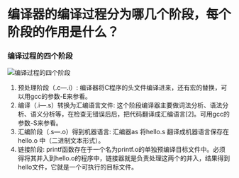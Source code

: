 # 编译器的编译过程分为哪几个阶段，每个阶段的作用是什么？
### 编译过程的四个阶段
![编译过程的四个阶段](https://img-blog.csdn.net/20170305111720349?watermark/2/text/aHR0cDovL2Jsb2cuY3Nkbi5uZXQvRHlsYW5Eb25n/font/5a6L5L2T/fontsize/400/fill/I0JBQkFCMA==/dissolve/70/gravity/SouthEast)
1. 预处理阶段（.c—.i）: 编译器将C程序的头文件编译进来，还有宏的替换，可以用gcc的参数-E来参看。
2. 编译（.i—.s）转换为汇编语言文件: 这个阶段编译器主要做词法分析、语法分析、语义分析等，在检查无错误后后，把代码翻译成汇编语言[2]。可用gcc的参数-S来参看。 
3. 汇编阶段（.s—.o）得到机器语言: 汇编器as 将hello.s 翻译成机器语言保存在hello.o 中（二进制文本形式）。
4. 链接阶段: printf函数存在于一个名为printf.o的单独预编译目标文件中。必须得将其并入到hello.o的程序中，链接器就是负责处理这两个的并入，结果得到hello文件，它就是一个可执行的目标文件。